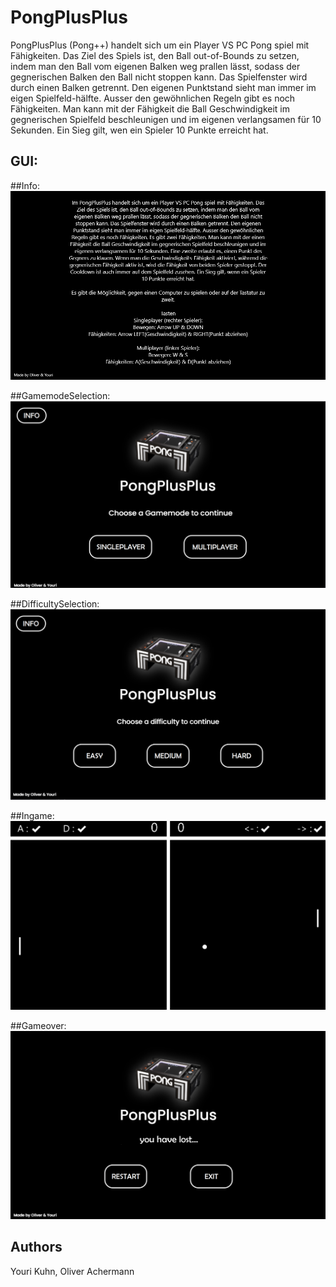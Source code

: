 # PongPlusPlus

PongPlusPlus (Pong++) handelt sich um ein Player VS PC Pong spiel mit Fähigkeiten. Das Ziel des Spiels ist, den Ball out-of-Bounds zu setzen, indem man den Ball vom eigenen Balken weg prallen lässt, sodass der gegnerischen Balken den Ball nicht stoppen kann. Das Spielfenster wird durch einen Balken getrennt. Den eigenen Punktstand sieht man immer im eigen Spielfeld-hälfte. Ausser den gewöhnlichen Regeln gibt es noch Fähigkeiten. Man kann mit der Fähigkeit die Ball Geschwindigkeit im gegnerischen Spielfeld beschleunigen und im eigenen verlangsamen für 10 Sekunden. Ein Sieg gilt, wen ein Spieler 10 Punkte erreicht hat.


## GUI:
##Info:
![PongPlusPlus Info Scene](GUI%20Screenshots/InfoScene.png?raw=true)

##GamemodeSelection:
![PongPlusPlus GamemodeSelection Scene](GUI%20Screenshots/gamemodeselection.png?raw=true)

##DifficultySelection:
![PongPlusPlus DifficultySelectionnfo Scene](GUI%20Screenshots/difficulty_selection.png?raw=true)

##Ingame:
![PongPlusPlus Ingame Scene](GUI%20Screenshots/Ingame.png?raw=true)

##Gameover:
![PongPlusPlus Gameover Scene](GUI%20Screenshots/gameover.png?raw=true)


## Authors

Youri Kuhn, Oliver Achermann
